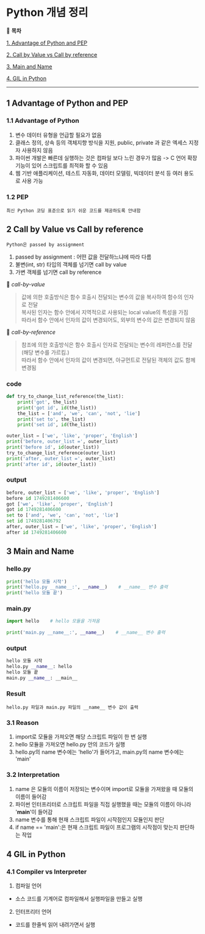 # Python 개념 정리

📖 **목차**

[1. Advantage of Python and PEP](#1-Advantage-of-Python-and-PEP)

[2. Call by Value vs Call by reference](#2-Call-by-Value-vs-Call-by-reference)

[3. Main and Name](#3-Main-and-Name)

[4. GIL in Python](#4-GIL-in-Python)

***

## 1 Advantage of Python and PEP

### 1.1 Advantage of Python
1. 변수 데이터 유형을 언급할 필요가 없음   
2. 클래스 정의, 상속 등의 객체지향 방식을 지원, public, private 과 같은 엑세스 지정자 사용하지 않음   
3. 파이썬 개발은 빠른데 실행하는 것은 컴파일 보다 느린 경우가 많음 -> C 언어 확장 기능이 있어 스크립트를 최적화 할 수 있음   
4. 웹 기반 애플리케이션, 테스트 자동화, 데이터 모델링, 빅데이터 분석 등 여러 용도로 사용 가능   

### 1.2 PEP
    최신 Python 코딩 표준으로 읽기 쉬운 코드를 제공하도록 안내함

## 2 Call by Value vs Call by reference

    Python은 passed by assignment

1. passed by assignment : 어떤 값을 전달하느냐에 따라 다름   
2. 불변(int, str) 타입의 객체를 넘기면 call by value   
3. 가변 객체를 넘기면 call by reference      

📌 *call-by-value*
> 값에 의한 호출방식은 함수 호출시 전달되는 변수의 값을 복사하여 함수의 인자로 전달   
복사된 인자는 함수 안에서 지역적으로 사용되는 local value의 특성을 가짐   
따라서 함수 안에서 인자의 값이 변경되어도, 외부의 변수의 값은 변경되지 않음   

📌 *call-by-reference*
> 참조에 의한 호출방식은 함수 호출시 인자로 전달되는 변수의 레퍼런스를 전달 (해당 변수를 가르킴.)   
따라서 함수 안에서 인자의 값이 변경되면, 아규먼트로 전달된 객체의 값도 함께 변경됨   

### code   
```python
def try_to_change_list_reference(the_list):
    print('got', the_list)
    print('got id', id(the_list))
    the_list = ['and', 'we', 'can', 'not', 'lie']
    print('set to', the_list)
    print('set id', id(the_list))

outer_list = ['we', 'like', 'proper', 'English']
print('before, outer_list =', outer_list)
print('before id', id(outer_list))
try_to_change_list_reference(outer_list)
print('after, outer_list =', outer_list)
print('after id', id(outer_list))
```

### output   
```python
before, outer_list = ['we', 'like', 'proper', 'English']
before id 1749281406600
got ['we', 'like', 'proper', 'English']
got id 1749281406600
set to ['and', 'we', 'can', 'not', 'lie']
set id 1749281406792
after, outer_list = ['we', 'like', 'proper', 'English']
after id 1749281406600
```

## 3 Main and Name

### hello.py
```python
print('hello 모듈 시작')
print('hello.py __name__:', __name__)    # __name__ 변수 출력
print('hello 모듈 끝')
```

### main.py
```python
import hello    # hello 모듈을 가져옴
 
print('main.py __name__:', __name__)    # __name__ 변수 출력
```

### output
```python
hello 모듈 시작
hello.py __name__: hello
hello 모듈 끝
main.py __name__: __main__
```

### Result
    hello.py 파일과 main.py 파일의 __name__ 변수 값이 출력

### 3.1 Reason   
1. import로 모듈을 가져오면 해당 스크립트 파일이 한 번 실행   
2. hello 모듈을 가져오면 hello.py 안의 코드가 실행   
3. hello.py의 name 변수에는 'hello'가 들어가고, main.py의 name 변수에는 'main'   

### 3.2 Interpretation   
1. name 은 모듈의 이름이 저장되는 변수이며 import로 모듈을 가져왔을 때 모듈의 이름이 들어감   
2. 파이썬 인터프리터로 스크립트 파일을 직접 실행했을 때는 모듈의 이름이 아니라 '__main__'이 들어감   
3. name 변수를 통해 현재 스크립트 파일이 시작점인지 모듈인지 판단   
4. if name == 'main':은 현재 스크립트 파일이 프로그램의 시작점이 맞는지 판단하는 작업   

## 4 GIL in Python

### 4.1 Compiler vs Interpreter

1. 컴파일 언어   
  - 소스 코드를 기계어로 컴파일해서 실행파일을 만들고 실행   

2. 인터프리터 언어   
  - 코드를 한줄씩 읽어 내려가면서 실행

